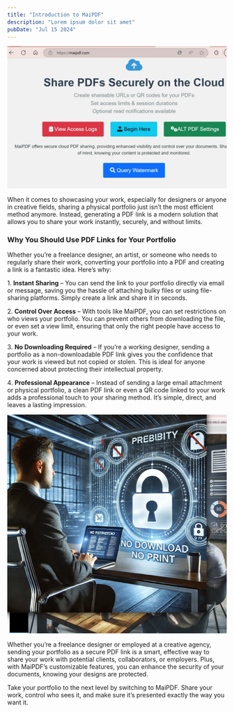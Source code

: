 ```yaml
---
title: "Introduction to MaiPDF"
description: "Lorem ipsum dolor sit amet"
pubDate: "Jul 15 2024"
---
```


![MaiPDF Landing Page](../../../public/maipdf-images/maipdf%20landing%20page.png)

When it comes to showcasing your work, especially for designers or anyone in creative fields, sharing a physical portfolio just isn’t the most efficient method anymore. Instead, generating a PDF link is a modern solution that allows you to share your work instantly, securely, and without limits.

### Why You Should Use PDF Links for Your Portfolio

Whether you’re a freelance designer, an artist, or someone who needs to regularly share their work, converting your portfolio into a PDF and creating a link is a fantastic idea. Here’s why:

1️. **Instant Sharing** – You can send the link to your portfolio directly via email or message, saving you the hassle of attaching bulky files or using file-sharing platforms. Simply create a link and share it in seconds.

2️. **Control Over Access** – With tools like MaiPDF, you can set restrictions on who views your portfolio. You can prevent others from downloading the file, or even set a view limit, ensuring that only the right people have access to your work.

3️. **No Downloading Required** – If you’re a working designer, sending a portfolio as a non-downloadable PDF link gives you the confidence that your work is viewed but not copied or stolen. This is ideal for anyone concerned about protecting their intellectual property.

4️. **Professional Appearance** – Instead of sending a large email attachment or physical portfolio, a clean PDF link or even a QR code linked to your work adds a professional touch to your sharing method. It’s simple, direct, and leaves a lasting impression.

![PDF Icon of No Printing No Downloading](../../../public/maipdf-images/pdf%20icon%20of%20no%20printing%20no%20downloading.png)

Whether you’re a freelance designer or employed at a creative agency, sending your portfolio as a secure PDF link is a smart, effective way to share your work with potential clients, collaborators, or employers. Plus, with MaiPDF’s customizable features, you can enhance the security of your documents, knowing your designs are protected.

Take your portfolio to the next level by switching to MaiPDF. Share your work, control who sees it, and make sure it’s presented exactly the way you want it.
